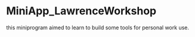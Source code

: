 # MiniApp_LawrenceWorkshop
this miniprogram aimed to learn to build some tools for personal work use.
